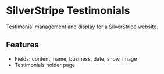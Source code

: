 # SilverStripe Testimonials

Testimonial management and display for a SilverStripe website.

## Features

 * Fields: content, name, business, date, show, image
 * Testimonials holder page
